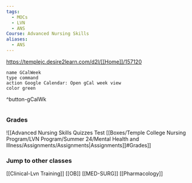 ```yaml
---
tags:
  - MOCs
  - LVN
  - ANS
Course: Advanced Nursing Skills
aliases:
  - ANS
---
```

https://templejc.desire2learn.com/d2l/[[Home]]/157120
 ```button
name GCalWeek
type command
action Google Calendar: Open gCal week view
color green
```
^button-gCalWk

```folder-index-content
```

### Grades
![[Advanced Nursing Skills Quizzes Test [[Boxes/Temple College Nursing Program/LVN Program/Summer 24/Mental Health and Illness/Assignments/Assignments|Assignments]]#Grades]]

### Jump to other classes
[[Clinical-Lvn Training]]
[[OB]]
[[MED-SURG]]
[[Pharmacology]]

